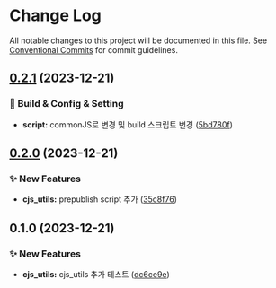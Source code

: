 # Change Log

All notable changes to this project will be documented in this file.
See [Conventional Commits](https://conventionalcommits.org) for commit guidelines.

## [0.2.1](https://github.com/Raoun4136/raoun/compare/@raoun/cjs_utils@0.2.0...@raoun/cjs_utils@0.2.1) (2023-12-21)


### 👷 Build & Config & Setting

* **script:** commonJS로 변경 및 build 스크립트 변경 ([5bd780f](https://github.com/Raoun4136/raoun/commit/5bd780f0bb404b9cd3ed5ba9233b76669330f3d6))



## [0.2.0](https://github.com/Raoun4136/raoun/compare/@raoun/cjs_utils@0.1.0...@raoun/cjs_utils@0.2.0) (2023-12-21)


### ✨ New Features

* **cjs_utils:** prepublish script 추가 ([35c8f76](https://github.com/Raoun4136/raoun/commit/35c8f76ad2d03d08a9194e7f7c6f6cae7a4d8ee5))



## 0.1.0 (2023-12-21)


### ✨ New Features

* **cjs_utils:** cjs_utils 추가 테스트 ([dc6ce9e](https://github.com/Raoun4136/raoun/commit/dc6ce9e6dcc5deaa7dc4e7a8aefdc10cb95c1187))
